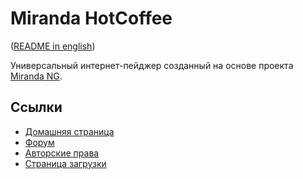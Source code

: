 # Miranda HotCoffee #

([README in english](https://github.com/miranda-ng/HotCoffee/blob/master/README.md))

Универсальный интернет-пейджер созданный на основе проекта [Miranda NG][1].

## Ссылки ##

- [Домашняя страница](https://www.miranda-ng.org/hotcoffee/)
- [Форум](https://forum.miranda-ng.org/index.php?topic=45.50000#lastPost)
- [Авторские права](https://www.miranda-ng.org/hotcoffee/licenses/)
- [Страница загрузки](https://www.miranda-ng.org/hotcoffee/downloads/)

[1]: https://www.miranda-ng.org/